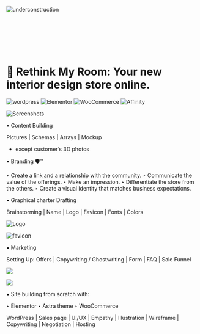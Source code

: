 ![underconstruction](https://github.com/z-bj/Rethink-my-Room/blob/master/images.png)

<br>
<br>
<br>
<br>
<br>

# 🛒 Rethink My Room: Your new interior design store online.

![wordpress](https://img.shields.io/badge/WordPress-21759B.svg?style=for-the-badge&logo=WordPress&logoColor=white)
![Elementor](https://img.shields.io/badge/Elementor-92003B.svg?style=for-the-badge&logo=Elementor&logoColor=white)
![WooCommerce](https://img.shields.io/badge/Woo-96588A.svg?style=for-the-badge&logo=Woo&logoColor=white)
![Affinity](https://img.shields.io/badge/Affinity%20Designer-1B72BE.svg?style=for-the-badge&logo=Affinity-Designer&logoColor=white)

![Screenshots](https://github.com/BjzArchi/RethinkMyRoom/blob/master/RMR.gif)


• Content Building

Pictures | Schemas | Arrays | Mockup 

* except customer’s 3D photos


• Branding 🛡™

‣ Create a link and a relationship with the community.
‣ Communicate the value of the offerings.
‣ Make an impression.
‣ Differentiate the store from the others.
‣ Create a visual identity that matches business expectations.


• Graphical charter Drafting

Brainstorming | Name | Logo | Favicon | Fonts | Colors 

![Logo](https://github.com/z-bj/Rethink-my-Room/blob/master/logorouge.png)

![favicon](https://github.com/z-bj/Rethink-my-Room/blob/master/logo-tel.png)

• Marketing

Setting Up: Offers | Copywriting / Ghostwriting | Form | FAQ | Sale Funnel

![](https://github.com/z-bj/Rethink-my-Room/blob/master/IkiganRmr.png)

![](https://github.com/z-bj/Rethink-my-Room/blob/master/reagencement.png)


• Site building from scratch with:

‣ Elementor
‣ Astra theme
‣ WooCommerce



WordPress | Sales page | UI/UX | Empathy | Illustration | Wireframe | Copywriting | Negotiation | Hosting
